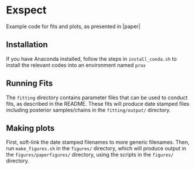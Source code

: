 # Exspect

Example code for fits and plots, as presented in |paper|

## Installation

If you have Anaconda installed, follow the steps in `install_conda.sh` to install the relevant codes into an environment named `prox`

## Running Fits

The `fitting` directory contains parameter files that can be used to conduct fits, as described in the README.  These fits will produce date stamped files including posterior samples/chains in the `fitting/output/` directory.

## Making plots

First, soft-link the date stamped filenames to more generic filenames.  Then, run `make_figures.sh` in the `figures/` directory, which will produce output in the `figures/paperfigures/` directory, using the scripts in the `figures/` directory.
